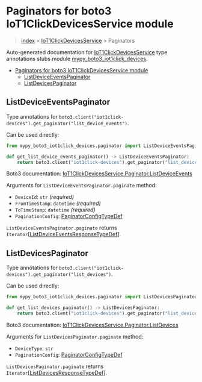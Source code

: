 # Paginators for boto3 IoT1ClickDevicesService module

> [Index](../README.md) > [IoT1ClickDevicesService](./README.md) > Paginators

Auto-generated documentation for
[IoT1ClickDevicesService](https://boto3.amazonaws.com/v1/documentation/api/latest/reference/services/iot1click-devices.html#IoT1ClickDevicesService)
type annotations stubs module
[mypy_boto3_iot1click_devices](https://pypi.org/project/mypy-boto3-iot1click-devices/).

- [Paginators for boto3 IoT1ClickDevicesService module](#paginators-for-boto3-iot1clickdevicesservice-module)
  - [ListDeviceEventsPaginator](#listdeviceeventspaginator)
  - [ListDevicesPaginator](#listdevicespaginator)

## ListDeviceEventsPaginator

Type annotations for
`boto3.client("iot1click-devices").get_paginator("list_device_events")`.

Can be used directly:

```python
from mypy_boto3_iot1click_devices.paginator import ListDeviceEventsPaginator

def get_list_device_events_paginator() -> ListDeviceEventsPaginator:
    return boto3.client("iot1click-devices").get_paginator("list_device_events")
```

Boto3 documentation:
[IoT1ClickDevicesService.Paginator.ListDeviceEvents](https://boto3.amazonaws.com/v1/documentation/api/latest/reference/services/iot1click-devices.html#IoT1ClickDevicesService.Paginator.ListDeviceEvents)

Arguments for `ListDeviceEventsPaginator.paginate` method:

- `DeviceId`: `str` *(required)*
- `FromTimeStamp`: `datetime` *(required)*
- `ToTimeStamp`: `datetime` *(required)*
- `PaginationConfig`:
  [PaginatorConfigTypeDef](https://vemel.github.io/boto3_stubs_docs/mypy_boto3_iot1click_devices/type_defs.html#paginatorconfigtypedef)

`ListDeviceEventsPaginator.paginate` returns
`Iterator`\[[ListDeviceEventsResponseTypeDef](https://vemel.github.io/boto3_stubs_docs/mypy_boto3_iot1click_devices/type_defs.html#listdeviceeventsresponsetypedef)\].

## ListDevicesPaginator

Type annotations for
`boto3.client("iot1click-devices").get_paginator("list_devices")`.

Can be used directly:

```python
from mypy_boto3_iot1click_devices.paginator import ListDevicesPaginator

def get_list_devices_paginator() -> ListDevicesPaginator:
    return boto3.client("iot1click-devices").get_paginator("list_devices")
```

Boto3 documentation:
[IoT1ClickDevicesService.Paginator.ListDevices](https://boto3.amazonaws.com/v1/documentation/api/latest/reference/services/iot1click-devices.html#IoT1ClickDevicesService.Paginator.ListDevices)

Arguments for `ListDevicesPaginator.paginate` method:

- `DeviceType`: `str`
- `PaginationConfig`:
  [PaginatorConfigTypeDef](https://vemel.github.io/boto3_stubs_docs/mypy_boto3_iot1click_devices/type_defs.html#paginatorconfigtypedef)

`ListDevicesPaginator.paginate` returns
`Iterator`\[[ListDevicesResponseTypeDef](https://vemel.github.io/boto3_stubs_docs/mypy_boto3_iot1click_devices/type_defs.html#listdevicesresponsetypedef)\].

